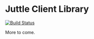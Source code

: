 # Juttle Client Library

[![Build Status](https://travis-ci.org/juttle/juttle-client-library.svg)](https://travis-ci.org/juttle/juttle-client-library)

More to come.
